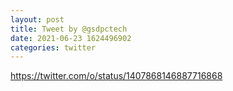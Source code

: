 ```yaml
--- 
layout: post 
title: Tweet by @gsdpctech 
date: 2021-06-23 1624496902 
categories: twitter 
--- 
```

https://twitter.com/o/status/1407868146887716868